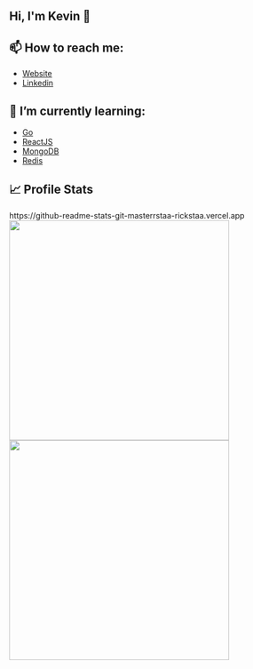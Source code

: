 ## Hi, I'm Kevin 👋

## 📫 How to reach me:
  - [Website](https://kevinazemi.com)
  - [Linkedin](https://www.linkedin.com/in/kevin-azemi)
  
<!--
## 🔭 I’m currently working on
  - ~~Making a [FiveM Server](https://jediroleplay.com)~~
-->
 
## 🌱 I’m currently learning:
  - [Go](https://go.dev)
  - [ReactJS](https://reactjs.org)
  - [MongoDB](https://www.mongodb.com)
  - [Redis](https://redis.io)

## 📈 Profile Stats
<p float="left">
  https://github-readme-stats-git-masterrstaa-rickstaa.vercel.app
  <img src="https://github-readme-stats-git-masterrstaa-rickstaa.vercel.app/api?username=Klay4&show_icons=true&theme=dark" width="396" />
  <img src="https://github-readme-streak-stats.herokuapp.com?user=Klay4&theme=dark&date_format=M%20j%5B%2C%20Y%5D" width="396" />
</p>
